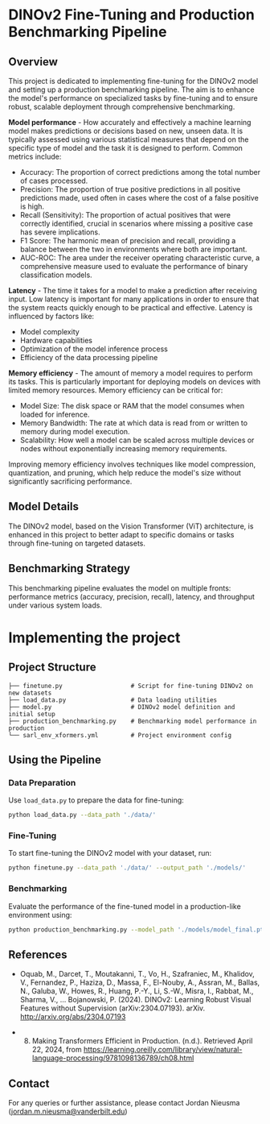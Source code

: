# DINOv2 Fine-Tuning and Production Benchmarking Pipeline

## Overview
This project is dedicated to implementing fine-tuning for the DINOv2 model and setting up a production benchmarking pipeline. The aim is to enhance the model's performance on specialized tasks by fine-tuning and to ensure robust, scalable deployment through comprehensive benchmarking.

**Model performance** - How accurately and effectively a machine learning model makes predictions or decisions based on new, unseen data. It is typically assessed using various statistical measures that depend on the specific type of model and the task it is designed to perform. Common metrics include:  

  - Accuracy: The proportion of correct predictions among the total number of cases processed.  
  - Precision: The proportion of true positive predictions in all positive predictions made, used often in cases where the cost of a false positive is high.  
  - Recall (Sensitivity): The proportion of actual positives that were correctly identified, crucial in scenarios where missing a positive case has severe implications.  
  - F1 Score: The harmonic mean of precision and recall, providing a balance between the two in environments where both are important.  
  - AUC-ROC: The area under the receiver operating characteristic curve, a comprehensive measure used to evaluate the performance of binary classification models.  

**Latency** - The time it takes for a model to make a prediction after receiving input. Low latency is important for many applications in order to ensure that the system reacts quickly enough to be practical and effective. Latency is influenced by factors like:

  - Model complexity  
  - Hardware capabilities  
  - Optimization of the model inference process  
  - Efficiency of the data processing pipeline  

**Memory efficiency** - The amount of memory a model requires to perform its tasks. This is particularly important for deploying models on devices with limited memory resources. Memory efficiency can be critical for:

  - Model Size: The disk space or RAM that the model consumes when loaded for inference.  
  - Memory Bandwidth: The rate at which data is read from or written to memory during model execution.  
  - Scalability: How well a model can be scaled across multiple devices or nodes without exponentially increasing memory requirements.  

Improving memory efficiency involves techniques like model compression, quantization, and pruning, which help reduce the model's size without significantly sacrificing performance.

## Model Details
The DINOv2 model, based on the Vision Transformer (ViT) architecture, is enhanced in this project to better adapt to specific domains or tasks through fine-tuning on targeted datasets.

## Benchmarking Strategy
This benchmarking pipeline evaluates the model on multiple fronts: performance metrics (accuracy, precision, recall), latency, and throughput under various system loads.

# Implementing the project

## Project Structure
```
├── finetune.py                   # Script for fine-tuning DINOv2 on new datasets
├── load_data.py                  # Data loading utilities
├── model.py                      # DINOv2 model definition and initial setup
├── production_benchmarking.py    # Benchmarking model performance in production
└── sarl_env_xformers.yml         # Project environment config
```

## Using the Pipeline

### Data Preparation
Use `load_data.py` to prepare the data for fine-tuning:
```bash
python load_data.py --data_path './data/'
```

### Fine-Tuning
To start fine-tuning the DINOv2 model with your dataset, run:
```bash
python finetune.py --data_path './data/' --output_path './models/'
```

### Benchmarking
Evaluate the performance of the fine-tuned model in a production-like environment using:
```bash
python production_benchmarking.py --model_path './models/model_final.pth'
```

## References
- Oquab, M., Darcet, T., Moutakanni, T., Vo, H., Szafraniec, M., Khalidov, V., Fernandez, P., Haziza, D., Massa, F., El-Nouby, A., Assran, M., Ballas, N., Galuba, W., Howes, R., Huang, P.-Y., Li, S.-W., Misra, I., Rabbat, M., Sharma, V., … Bojanowski, P. (2024). DINOv2: Learning Robust Visual Features without Supervision (arXiv:2304.07193). arXiv. http://arxiv.org/abs/2304.07193

- 8. Making Transformers Efficient in Production. (n.d.). Retrieved April 22, 2024, from https://learning.oreilly.com/library/view/natural-language-processing/9781098136789/ch08.html


## Contact
For any queries or further assistance, please contact Jordan Nieusma (jordan.m.nieusma@vanderbilt.edu)

